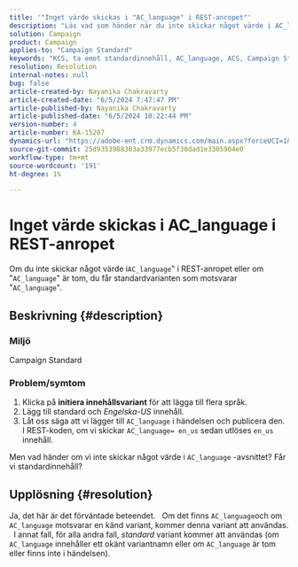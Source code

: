 ```yaml
---
title: '"Inget värde skickas i "AC_language" i REST-anropet"'
description: "Läs vad som händer när du inte skickar något värde i AC_language i REST-anropet. Standardvarianten används."
solution: Campaign
product: Campaign
applies-to: "Campaign Standard"
keywords: "KCS, ta emot standardinnehåll, AC_language, ACS, Campaign Standard"
resolution: Resolution
internal-notes: null
bug: false
article-created-by: Nayanika Chakravarty
article-created-date: "6/5/2024 7:47:47 PM"
article-published-by: Nayanika Chakravarty
article-published-date: "6/5/2024 10:22:44 PM"
version-number: 4
article-number: KA-15207
dynamics-url: "https://adobe-ent.crm.dynamics.com/main.aspx?forceUCI=1&pagetype=entityrecord&etn=knowledgearticle&id=ab381079-7423-ef11-840b-6045bd006b25"
source-git-commit: 25d9353988303a33977ecb5f30dad1e3305904e0
workflow-type: tm+mt
source-wordcount: '191'
ht-degree: 1%

---
```


# Inget värde skickas i AC_language i REST-anropet


Om du inte skickar något värde i`AC_language`&quot; i REST-anropet eller om &quot;`AC_language`&quot; är tom, du får standardvarianten som motsvarar &quot;`AC_language`&quot;.

## Beskrivning {#description}


### <b>Miljö</b>

Campaign Standard

### <b>Problem/symtom</b>

1. Klicka på <b>initiera innehållsvariant</b> för att lägga till flera språk.
2. Lägg till standard och *Engelska-US* innehåll.
3. Låt oss säga att vi lägger till `AC_language` i händelsen och publicera den. I REST-koden, om vi skickar `AC_language= en_us` sedan utlöses `en_us` innehåll.


Men vad händer om vi inte skickar något värde i `AC_language` -avsnittet? Får vi standardinnehåll?


## Upplösning {#resolution}


Ja, det här är det förväntade beteendet.
 
Om det finns `AC_language`och om `AC_language` motsvarar en känd variant, kommer denna variant att användas.
 
I annat fall, för alla andra fall, *standard* variant kommer att användas (om `AC_language` innehåller ett okänt variantnamn eller om `AC_language` är tom eller finns inte i händelsen).
